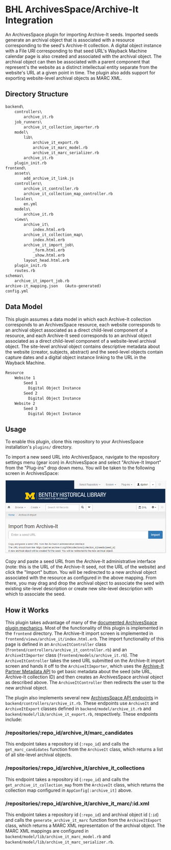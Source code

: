 # BHL ArchivesSpace/Archive-It Integration
An ArchivesSpace plugin for importing Archive-It seeds. Imported seeds generate an archival object that is associated with a resource corresponding to the seed's Archive-It collection. A digital object instance with a File URI corresponding to that seed URL's Wayback Machine calendar page is also created and associated with the archival object. The archival object can then be associated with a parent component that represent's the website as a distinct intellectual entity separate from the website's URL at a given point in time. The plugin also adds support for exporting website-level archival objects as MARC XML. 

## Directory Structure
    backend\
        controllers\
            archive_it.rb
        job_runners\
            archive_it_collection_importer.rb
        model\
            lib\
                archive_it_export.rb
                archive_it_marc_model.rb
                archive_it_marc_serializer.rb
            archive_it.rb
        plugin_init.rb
    frontend\
        assets\
            add_archive_it_link.js
        controllers\
            archive_it_controller.rb
            archive_it_collection_map_controller.rb
        locales\
            en.yml
        models\
            archive_it.rb
        views\
            archive_it\
                index.html.erb
            archive_it_collection_map\
                index.html.erb
            archive_it_import_job\
                _form.html.erb
                _show.html.erb
            layout_head.html.erb
        plugin_init.rb
        routes.rb
    schemas\
        archive_it_import_job.rb
    archive-it_mapping.json   (Auto-generated)
    config.yml

## Data Model
This plugin assumes a data model in which each Archive-It collection corresponds to an ArchivesSpace resource, each website corresponds to an archival object associated as a direct child-level component of a resource, and each Archive-It seed corresponds to an archival object associated as a direct child-level component of a website-level archival object. The site-level archival object contains descriptive metadata about the website (creator, subjects, abstract) and the seed-level objects contain capture dates and a digital object instance linking to the URL in the Wayback Machine.

    Resource
        Website 1
            Seed 1
              Digital Object Instance
            Seed 2
              Digital Object Instance
        Website 2
            Seed 3
              Digital Object Instance

## Usage
To enable this plugin, clone this repository to your ArchivesSpace installation's `plugins/` directory.

To import a new seed URL into ArchivesSpace, navigate to the repository settings menu (gear icon) in ArchivesSpace and select "Archive-It Import" from the "Plug-ins" drop down menu. You will be taken to the following screen in ArchivesSpace:

![Archive-It Import Screen](docs/screenshot.PNG "The Archive-It Import Screen")

Copy and paste a seed URL from the Archive-It administrative interface (note: this is the URL of the Archive-It seed, not the URL of the website) and click the "Import" button. You will be redirected to a new archival object associated with the resource as configured in the above mapping. From there, you may drag and drop the archival object to associate the seed with existing site-level description or create new site-level description with which to associate the seed.

## How it Works
This plugin takes advantage of many of the [documented ArchivesSpace plugin mechanics](http://archivesspace.github.io/archivesspace/user/archivesspace-plug-ins/). Most of the functionality of this plugin is implemented in the `frontend` directory. The Archive-It import screen is implemented in `frontend/views/archive_it/index.html.erb`. The import functionality of this page is defined in an `ArchiveItController` class (`frontend/controllers/archive_it_controller.rb`) and an `ArchiveItImporter` class (`frontend/models/archive_it.rb`). The `ArchiveItController` takes the seed URL submitted on the Archive-It import screen and hands it off to the `ArchiveItImporter`, which uses the [Archive-It Partner Metadata API](https://support.archive-it.org/hc/en-us/articles/360032747311-Access-your-account-with-the-Archive-It-Partner-API) to get basic metadata about the seed (site URL, Archive-It collection ID) and then creates an ArchivesSpace archival object as described above. The `ArchiveItController` then redirects the user to the new archival object.

The plugin also implements several new [ArchivesSpace API endpoints](http://archivesspace.github.io/archivesspace/user/working-with-the-archivesspace-api/) in `backend/controllers/archive_it.rb`. These endpoints use `ArchiveIt` and `ArchiveItExport` classes defined in `backend/model/archive_it.rb` and `backend/model/lib/archive_it_export.rb`, respectively. These endpoints include:

### /repositories/:repo_id/archive_it/marc_candidates
This endpoint takes a repository id (`:repo_id`) and calls the `get_marc_candidates` function from the `ArchiveIt` class, which returns a list of all site-level archival objects.

### /repositories/:repo_id/archive_it/archive_it_collections
This endpoint takes a repository id (`:repo_id`) and calls the `get_archive_it_collection_map` from the `ArchiveIt` class, which returns the collection map configured in `AppConfig[:archive_it]` above.

### /repositories/:repo_id/archive_it/archive_it_marc/:id.xml
This endpoint takes a repository id (`:repo_id`) and archival object id (`:id`) and calls the `generate_archive_it_marc` function from the `ArchiveItExport` class, which returns a MARC XML representation of the archival object. The MARC XML mappings are configured in `backend/model/lib/archive_it_marc_model.rb` and `backend/model/lib/archive_it_marc_serializer.rb`.